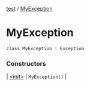 [test](test/index) / [MyException](test/-my-exception/index)

# MyException

`class MyException : Exception`

### Constructors

| [&lt;init&gt;](test/-my-exception/-init-) | `MyException()` |

